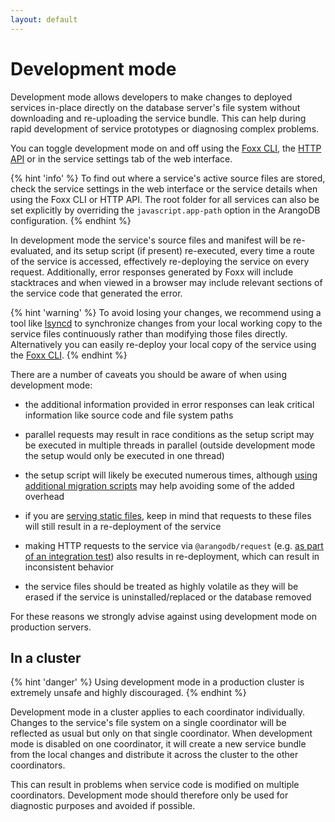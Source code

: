```yaml
---
layout: default
---
```

Development mode
================

Development mode allows developers to make changes to deployed services
in-place directly on the database server's file system without downloading
and re-uploading the service bundle. This can help during rapid development
of service prototypes or diagnosing complex problems.

You can toggle development mode on and off using
the [Foxx CLI](../../Programs/FoxxCLI/README.md),
the [HTTP API](../../../HTTP/Foxx/Miscellaneous.html) or
in the service settings tab of the web interface.

{% hint 'info' %}
To find out where a service's active source files are stored, check the
service settings in the web interface or the service details when using
the Foxx CLI or HTTP API. The root folder for all services can also be
set explicitly by overriding the `javascript.app-path` option in the
ArangoDB configuration.
{% endhint %}

In development mode the service's source files and manifest will be
re-evaluated, and its setup script (if present) re-executed,
every time a route of the service is accessed,
effectively re-deploying the service on every request.
Additionally, error responses generated by Foxx will include stacktraces and
when viewed in a browser may include relevant sections of the service code
that generated the error.

{% hint 'warning' %}
To avoid losing your changes, we recommend using a tool like
[lsyncd](https://github.com/axkibe/lsyncd) to synchronize changes from your
local working copy to the service files continuously rather than modifying
those files directly.
Alternatively you can easily re-deploy your local copy of the service using
the [Foxx CLI](../../Programs/FoxxCLI/README.md).
{% endhint %}

There are a number of caveats you should be aware of
when using development mode:

- the additional information provided in error responses can leak
  critical information like source code and file system paths

- parallel requests may result in race conditions as the setup script
  may be executed in multiple threads in parallel
  (outside development mode the setup would only be executed in one thread)

- the setup script will likely be executed numerous times, although
  [using additional migration scripts](Scripts.md#migrations)
  may help avoiding some of the added overhead

- if you are [serving static files](Files.md#serving-files),
  keep in mind that requests to these files will still result in
  a re-deployment of the service

- making HTTP requests to the service via `@arangodb/request`
  (e.g. [as part of an integration test](Testing.md))
  also results in re-deployment, which can result in inconsistent behavior

- the service files should be treated as highly volatile as they will
  be erased if the service is uninstalled/replaced or the database removed

For these reasons we strongly advise against using development mode
on production servers.

In a cluster
------------

{% hint 'danger' %}
Using development mode in a production cluster
is extremely unsafe and highly discouraged.
{% endhint %}

Development mode in a cluster applies to each coordinator individually.
Changes to the service's file system on a single coordinator will be reflected
as usual but only on that single coordinator.
When development mode is disabled on one coordinator,
it will create a new service bundle from the local changes and
distribute it across the cluster to the other coordinators.

This can result in problems when service code is modified
on multiple coordinators. Development mode should therefore only be used
for diagnostic purposes and avoided if possible.

